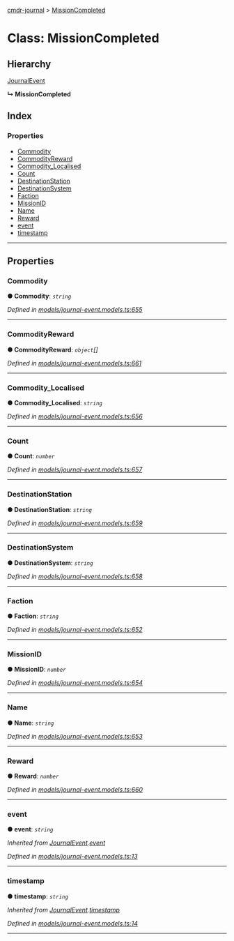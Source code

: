 [cmdr-journal](../README.md) > [MissionCompleted](../classes/missioncompleted.md)



# Class: MissionCompleted

## Hierarchy


 [JournalEvent](journalevent.md)

**↳ MissionCompleted**







## Index

### Properties

* [Commodity](missioncompleted.md#commodity)
* [CommodityReward](missioncompleted.md#commodityreward)
* [Commodity_Localised](missioncompleted.md#commodity_localised)
* [Count](missioncompleted.md#count)
* [DestinationStation](missioncompleted.md#destinationstation)
* [DestinationSystem](missioncompleted.md#destinationsystem)
* [Faction](missioncompleted.md#faction)
* [MissionID](missioncompleted.md#missionid)
* [Name](missioncompleted.md#name)
* [Reward](missioncompleted.md#reward)
* [event](missioncompleted.md#event)
* [timestamp](missioncompleted.md#timestamp)



---
## Properties
<a id="commodity"></a>

###  Commodity

**●  Commodity**:  *`string`* 

*Defined in [models/journal-event.models.ts:655](https://github.com/chrisbruford/cmdr-journal/blob/1e4d048/src/models/journal-event.models.ts#L655)*





___

<a id="commodityreward"></a>

###  CommodityReward

**●  CommodityReward**:  *`object`[]* 

*Defined in [models/journal-event.models.ts:661](https://github.com/chrisbruford/cmdr-journal/blob/1e4d048/src/models/journal-event.models.ts#L661)*





___

<a id="commodity_localised"></a>

###  Commodity_Localised

**●  Commodity_Localised**:  *`string`* 

*Defined in [models/journal-event.models.ts:656](https://github.com/chrisbruford/cmdr-journal/blob/1e4d048/src/models/journal-event.models.ts#L656)*





___

<a id="count"></a>

###  Count

**●  Count**:  *`number`* 

*Defined in [models/journal-event.models.ts:657](https://github.com/chrisbruford/cmdr-journal/blob/1e4d048/src/models/journal-event.models.ts#L657)*





___

<a id="destinationstation"></a>

###  DestinationStation

**●  DestinationStation**:  *`string`* 

*Defined in [models/journal-event.models.ts:659](https://github.com/chrisbruford/cmdr-journal/blob/1e4d048/src/models/journal-event.models.ts#L659)*





___

<a id="destinationsystem"></a>

###  DestinationSystem

**●  DestinationSystem**:  *`string`* 

*Defined in [models/journal-event.models.ts:658](https://github.com/chrisbruford/cmdr-journal/blob/1e4d048/src/models/journal-event.models.ts#L658)*





___

<a id="faction"></a>

###  Faction

**●  Faction**:  *`string`* 

*Defined in [models/journal-event.models.ts:652](https://github.com/chrisbruford/cmdr-journal/blob/1e4d048/src/models/journal-event.models.ts#L652)*





___

<a id="missionid"></a>

###  MissionID

**●  MissionID**:  *`number`* 

*Defined in [models/journal-event.models.ts:654](https://github.com/chrisbruford/cmdr-journal/blob/1e4d048/src/models/journal-event.models.ts#L654)*





___

<a id="name"></a>

###  Name

**●  Name**:  *`string`* 

*Defined in [models/journal-event.models.ts:653](https://github.com/chrisbruford/cmdr-journal/blob/1e4d048/src/models/journal-event.models.ts#L653)*





___

<a id="reward"></a>

###  Reward

**●  Reward**:  *`number`* 

*Defined in [models/journal-event.models.ts:660](https://github.com/chrisbruford/cmdr-journal/blob/1e4d048/src/models/journal-event.models.ts#L660)*





___

<a id="event"></a>

###  event

**●  event**:  *`string`* 

*Inherited from [JournalEvent](journalevent.md).[event](journalevent.md#event)*

*Defined in [models/journal-event.models.ts:13](https://github.com/chrisbruford/cmdr-journal/blob/1e4d048/src/models/journal-event.models.ts#L13)*





___

<a id="timestamp"></a>

###  timestamp

**●  timestamp**:  *`string`* 

*Inherited from [JournalEvent](journalevent.md).[timestamp](journalevent.md#timestamp)*

*Defined in [models/journal-event.models.ts:14](https://github.com/chrisbruford/cmdr-journal/blob/1e4d048/src/models/journal-event.models.ts#L14)*





___


